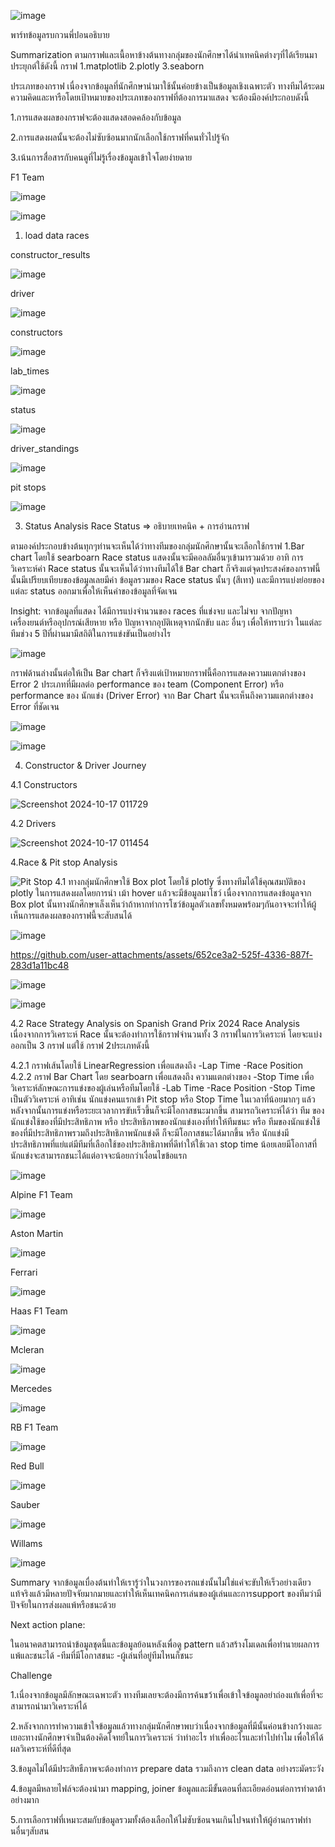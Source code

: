 ![image](https://github.com/user-attachments/assets/6abcba4e-5ce0-4100-ba72-80b84a948069)

พาร์ทข้อมูลรบกวนพี่ปอนอธิบาย

Summarization
ตามกราฟและเนื้อหาข้างต้นทางกลุ่มของนักศึกษาได้นำเทคนิคต่างๆที่ได้เรียนมาประยุกต์ใช้ดังนี้
กราฟ
1.matplotlib
2.plotly
3.seaborn

ประเภทของกราฟ
เนื่องจากข้อมูลที่นักศึกษานำมาใช้นั้นค่อยข้างเป็นข้อมูลเชิงเฉพาะตัว ทางทีมได้ระดมความคิดและหารือโดยเป้าหมายของประเภทของกราฟที่ต้องการมาแสดง จะต้องมีองค์ประกอบดังนี้

1.การแสดงผลของกราฟจะต้องแสดงสอดคล้องกับข้อมูล

2.การแสดงผลนั้นจะต้องไม่ซับซ้อนมากนักเลือกใช้กราฟที่คนทั่วไปรู้จัก

3.เน้นการสื่อสารกับคนดูที่ไม่รู้เรื่องข้อมูลเข้าใจโดยง่ายดาย

F1 Team

![image](https://github.com/user-attachments/assets/2c8e8812-ae66-47ed-8665-8e4be67a1f98)

![image](https://github.com/user-attachments/assets/586792f5-1c90-43d0-9fa3-8ec9e6fbf57c)



1. load data
races

constructor_results

![image](https://github.com/user-attachments/assets/3e30ead0-1bb4-424b-85d9-7225e68ec601)

driver

![image](https://github.com/user-attachments/assets/3ef7221e-e53c-4d48-84dd-0a2110ebbd98)

constructors

![image](https://github.com/user-attachments/assets/405889a4-728f-485d-ac37-95e9e1774409)

lab_times

![image](https://github.com/user-attachments/assets/f9e3febe-70b0-405c-b781-1a63959f02aa)

status

![image](https://github.com/user-attachments/assets/baebf436-255e-4e8a-943e-134f87baa529)

driver_standings

![image](https://github.com/user-attachments/assets/449c9a66-ef84-4435-9829-ec550ae6c553)


pit stops

![image](https://github.com/user-attachments/assets/869f7665-1da0-4326-bae6-12c7c376047b)

3. Status Analysis
Race Status => อธิบายเทคนิค + การอ่านกราฟ

ตามองค์ประกอบข้างต้นทุกๆท่านจะเห็นได้ว่าทางทีมของกลุ่มนักศึกษานั้นจะเลือกใช้กราฟ
1.Bar chart โดยใช้ searboarn
Race status 
แสดงนั้นจะมีคอลลัมอื่นๆเข้ามารวมด้วย อาทิ การวิเคราะห์ค่า Race status นั้นจะเห็นได้ว่าทางทีมได้ใข้ Bar chart ก็จริงแต่จุดประสงค์ของกราฟนี้นั้นมีเปรียบเทียบของข้อมูลเลยมีค่า ข้อมูลรวมของ Race status นั้นๆ (สีเทา) และมีการแบ่งย่อยของแต่ละ status ออกมาเพื่อให้เห็นค่าของข้อมูลที่จัดเจน

Insight: จากข้อมูลที่แสดง ได้มีการแบ่งจำนวนของ races ที่แข่งจบ และไม่จบ จากปัญหา เครื่องยนต์หรืออุปกรณ์เสียหาย หรือ ปัญหาจากอุบัติเหตุจากนักขับ และ อื่นๆ เพื่อให้ทราบว่า ในแต่ละทีมช่วง 5 ปีที่ผ่านมามีสถิติในการแข่งขันเป็นอย่างไร

	


![image](https://github.com/user-attachments/assets/27a5a589-08a3-42e0-b3b6-9eeda2965c89)

กราฟด้านล่างนั้นต่อให้เป็น Bar chart ก็จริงแต่เป้าหมายกราฟนี้คือการแสดงความแตกต่างของ Error 2 ประเภทที่มีผลต่อ performance ของ team (Component Error) หรือ performance ของ นักแข่ง (Driver Error) จาก Bar Chart นั้นจะเห็นถึงความแตกต่างของ Error ที่ชัดเจน

![image](https://github.com/user-attachments/assets/269d29bd-af9e-43e6-9309-463ae5a515c3)


![image](https://github.com/user-attachments/assets/5c695d9d-8c91-41e7-a2e7-4857ce78af65)

4. Constructor & Driver Journey
   
4.1 Constructors

![Screenshot 2024-10-17 011729](https://github.com/user-attachments/assets/213b43b1-3b72-4065-9767-42f68d39f632)

4.2 Drivers

![Screenshot 2024-10-17 011454](https://github.com/user-attachments/assets/684ff107-e414-48ee-9f3b-84f139574fa2)

4.Race & Pit stop Analysis


![Pit Stop](https://hips.hearstapps.com/hmg-prod/images/stop-1574089083.gif?crop=0.964xw:0.963xh;0,0&resize=1200:*)
4.1
ทางกลุ่มนักศึกษาใช้ Box plot โดยใช้ plotly ซึ่งทางทีมได้ใช้คุณสมบัติของ plotly ในการแสดงผลโดยการนำ เม้า hover แล้วจะมีข้อมูลมาโชว์ เนื่องจากการแสดงข้อมูลจาก Box plot นั้นทางนักศึกษาเล็งเห็นว่าถ้าหากทำการโชว์ข้อมูลตัวเลขทั้งหมดพร้อมๆกันอาจจะทำให้ผู้เห็นการแสดงผลของกราฟนี้จะสับสนได้


![image](https://github.com/user-attachments/assets/d5e93951-2d89-4fe8-a768-6862ded84dd1)

https://github.com/user-attachments/assets/652ce3a2-525f-4336-887f-283d1a11bc48

![image](https://github.com/user-attachments/assets/96395ca5-a601-4f0d-a5d7-a09f6f1264f3)

![image](https://github.com/user-attachments/assets/53b0adae-3f14-452c-8816-112ff95734d1)

4.2 Race Strategy Analysis on Spanish Grand Prix 2024
 Race Analysis 
	เนื่องจากการวิเคราะห์ Race นั้นจะต้องทำการใช้กราฟจำนวนทั้ง 3 กราฟในการวิเคราะห์
โดยจะแบ่งออกเป็น 3 กราฟ แต่ใช้ กราฟ 2ประเภทดังนี้

4.2.1 กราฟเส้นโดยใช้ LinearRegression เพื่อแสดงถึง
 -Lap Time
 -Race Position
4.2.2 กราฟ Bar Chart โดย searboarn เพื่อแสดงถึง ความแตกต่างของ
 -Stop Time
 เพื่อวิเคราะห์ลักษณะการแข่งของผู้เล่นหรือทีมโดยใช้
 -Lab Time
 -Race Position
 -Stop Time
 เป็นตัววิเคราะห์ อาทิเช่น นักแข่งคนแรกเข้า Pit stop หรือ Stop Time ในเวลาที่น้อยมากๆ แล้วหลังจากนั้นการแข่งหรือระยะเวลาการขับเร็วขึ้นก็จะมีโอกาสชนะมากขึ้น สามารถวิเคราะห์ได้ว่า ทีม ของนักแข่งใช้ของที่มีประสิทธิภาพ หรือ ประสิทธิภาพของนักแข่งเองที่ทำให้ทีมชนะ หรือ ทีมของนักแข่งใช้ของที่มีประสิทธิภาพรวมถึงประสิทธิภาพนักแข่งดี ก็จะมีโอกาสชนะได้มากขึ้น หรือ นักแข่งมีประสิทธิภาพที่แย่แต่มีทีมที่เลือกใช้ของประสิทธิภาพที่ดีทำให้ใช้เวลา stop time น้อยเลยมีโอกาสที่นักแข่งจะสามารถชนะได้แต่อาจจะน้อยกว่าเงื่อนไขข้อแรก




![image](https://github.com/user-attachments/assets/d0fcefee-e10f-4e7b-b72c-661c9592d1a9)


Alpine F1 Team

![image](https://github.com/user-attachments/assets/20c7fda3-f199-45df-9b9d-c13b2f73d4cd)



Aston Martin

![image](https://github.com/user-attachments/assets/a1cd7f03-291b-4d8c-9fd9-497c824bb0a1)

Ferrari

![image](https://github.com/user-attachments/assets/585dd35c-7313-4c86-a406-77221d097c44)



Haas F1 Team

![image](https://github.com/user-attachments/assets/edb0f083-657f-411f-a9e5-98fe71a8fde6)


Mcleran

![image](https://github.com/user-attachments/assets/2b5179f5-2e10-4c0c-b951-423cbc817be3)


Mercedes

![image](https://github.com/user-attachments/assets/69487624-ed6f-463f-b9b5-5b7fe6e311e3)


RB F1 Team

![image](https://github.com/user-attachments/assets/94d643e4-faf2-4a57-b0a7-e119d2f6ff4b)


Red Bull

![image](https://github.com/user-attachments/assets/f19cb6eb-3580-4646-a000-4839c6c29721)


Sauber

![image](https://github.com/user-attachments/assets/043ebf76-c550-4248-a692-5227d4849d98)


Willams

![image](https://github.com/user-attachments/assets/da67c38e-2838-4ae4-899f-e4a1612392b2)



Summary
จากข้อมูลเบื่องต้นทำให้เรารู้ว่าในวงการของรถแข่งนั้นไม่ใช่แค่จะขับให้เร็วอย่างเดียวแท้จริงแล้วมีหลายปัจจัยมากมายและทำให้เห็นเทคนิคการเล่นของผู้เล่นและการsupport ของทีมว่ามีปัจจัยในการส่งผลแพ้หรือชนะด้วย

Next action plane:

ในอนาคตสามารถนำข้อมูลชุดนี้และข้อมูลย้อนหลังเพื่อดู pattern แล้วสร้างโมเดลเพื่อทำนายผลการแพ้และชนะได้
-ทีมที่มีโอกาสชนะ
-ผู้เล่นที่อยู่ทีมไหนก็ชนะ


Challenge

1.เนื่องจากข้อมูลมีลักษณะเฉพาะตัว ทางทีมเลยจะต้องมีการค้นขว้าเพื่อเข้าใจข้อมูลอย่าถ่องแท้เพื่อที่จะสามารถนำมาวิเคราะห์ได้

2.หลังจากการทำความเข้าใจข้อมูลแล้วทางกลุ่มนักศึกษาพบว่าเนื่องจากข้อมูลที่มีนั้นค่อนข้างกว้างและเยอะทางนักศึกษาจำเป็นต้องคิดโจทย์ในการวิเคราะห์ ว่าทำอะไร ทำเพื่ออะไรและทำไปทำไม เพื่อให้ได้ผลวิเคราะห์ที่ดีที่สุด

3.ข้อมูลไม่ได้มีประสิทธืภาพจะต้องทำการ prepare data รวมถึงการ clean data อย่างระมัดระวัง

4.ข้อมูลมีหลายไฟล์จะต้องนำมา mapping, joiner ข้อมูลและมีขั้นตอนที่ละเอียดอ่อนต่อการทำดาต้าอย่างมาก

5.การเลือกราฟที่เหมาะสมกับข้อมูลรวมทั้งต้องเลือกให้ไม่ซับซ้อนจนเกินไปจนทำให้ผู้อ่านกราฟท่านอื่นๆสับสน








